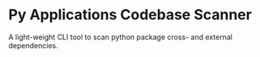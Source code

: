 # Py Applications Codebase Scanner

A light-weight CLI tool to scan python package cross- and external dependencies.
